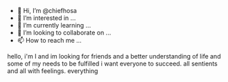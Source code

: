 - 👋 Hi, I’m @chiefhosa
- 👀 I’m interested in ...
- 🌱 I’m currently learning ...
- 💞️ I’m looking to collaborate on ...
- 📫 How to reach me ...

<!---
chiefhosa/chiefhosa is a ✨ special ✨ repository because its `README.md` (this file) appears on your GitHub profile.
You can click the Preview link to take a look at your changes.
--->
hello, i'm I and im looking for friends and a better understanding of life and some of my needs to be fulfilled
i want everyone to succeed. all sentients and all with feelings. everything
